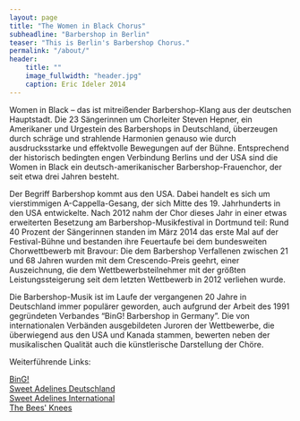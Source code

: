 ```yaml
---
layout: page
title: "The Women in Black Chorus"
subheadline: "Barbershop in Berlin"
teaser: "This is Berlin's Barbershop Chorus."
permalink: "/about/"
header:
    title: ""
    image_fullwidth: "header.jpg"
    caption: Eric Ideler 2014
---
```

Women in Black – das ist mitreißender Barbershop-Klang aus der deutschen Hauptstadt. Die 23 Sängerinnen um Chorleiter Steven Hepner, ein Amerikaner und Urgestein des Barbershops in Deutschland, überzeugen durch schräge und strahlende Harmonien genauso wie durch ausdrucksstarke und effektvolle Bewegungen auf der Bühne. Entsprechend der historisch bedingten engen Verbindung Berlins und der USA sind die Women in Black ein deutsch-amerikanischer Barbershop-Frauenchor, der seit etwa drei Jahren besteht.

Der Begriff Barbershop kommt aus den USA. Dabei handelt es sich um vierstimmigen A-Cappella-Gesang, der sich Mitte des 19. Jahrhunderts in den USA entwickelte. Nach 2012 nahm der Chor dieses Jahr in einer etwas erweiterten Besetzung am Barbershop-Musikfestival in Dortmund teil: Rund 40 Prozent der Sängerinnen standen im März 2014 das erste Mal auf der Festival-Bühne und bestanden ihre Feuertaufe bei dem bundesweiten Chorwettbewerb mit Bravour: Die dem Barbershop Verfallenen zwischen 21 und 68 Jahren wurden mit dem Crescendo-Preis geehrt, einer Auszeichnung, die dem Wettbewerbsteilnehmer mit der größten Leistungssteigerung seit dem letzten Wettbewerb in 2012 verliehen wurde.

Die Barbershop-Musik ist im Laufe der vergangenen 20 Jahre in Deutschland immer populärer geworden, auch aufgrund der Arbeit des 1991 gegründeten Verbandes “BinG! Barbershop in Germany”. Die von internationalen Verbänden ausgebildeten Juroren der Wettbewerbe, die überwiegend aus den USA und Kanada stammen, bewerten neben der musikalischen Qualität auch die künstlerische Darstellung der Chöre. 


Weiterführende Links:

[BinG!][]
<br>
[Sweet Adelines Deutschland][]
<br>
[Sweet Adelines International][]
<br>
[The Bees' Knees][]


[BinG!]: http://www.barbershop.de/de/news/index.html
[Sweet Adelines Deutschland]: http://www.sweetadelines.de/
[Sweet Adelines International]: http://www.sweetadelineintl.org/
[The Bees' Knees]: https://www.facebook.com/theBK4Berlin